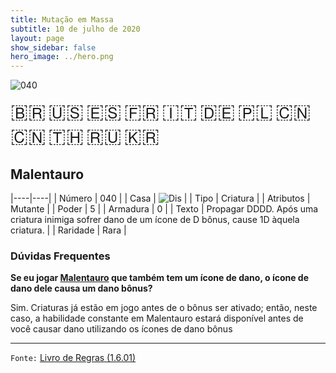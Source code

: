 ```yaml
---
title: Mutação em Massa
subtitle: 10 de julho de 2020
layout: page
show_sidebar: false
hero_image: ../hero.png
---
```


![040](https://mastervault-storage-prod.s3.amazonaws.com/media/card_front/pt/479_040_44W8WFGMFQ3M_pt.png)

<span title="Português" style="font-size: 32px;cursor: pointer;" onclick="javascript:document.querySelector('img[alt=\'040\']').src=document.querySelector('img[alt=\'040\']').src.replace(/card_front\/[^/]+/, 'card_front/pt').replace(/_[^/.0-9]+\.png/, '_pt.png')">🇧🇷</span>
<span title="English" style="font-size: 32px;cursor: pointer;" onclick="javascript:document.querySelector('img[alt=\'040\']').src=document.querySelector('img[alt=\'040\']').src.replace(/card_front\/[^/]+/, 'card_front/en').replace(/_[^/.0-9]+\.png/, '_en.png')">🇺🇸</span>
<span title="Español" style="font-size: 32px;cursor: pointer;" onclick="javascript:document.querySelector('img[alt=\'040\']').src=document.querySelector('img[alt=\'040\']').src.replace(/card_front\/[^/]+/, 'card_front/es').replace(/_[^/.0-9]+\.png/, '_es.png')">🇪🇸</span>
<span title="Français" style="font-size: 32px;cursor: pointer;" onclick="javascript:document.querySelector('img[alt=\'040\']').src=document.querySelector('img[alt=\'040\']').src.replace(/card_front\/[^/]+/, 'card_front/fr').replace(/_[^/.0-9]+\.png/, '_fr.png')">🇫🇷</span>
<span title="Italiano" style="font-size: 32px;cursor: pointer;" onclick="javascript:document.querySelector('img[alt=\'040\']').src=document.querySelector('img[alt=\'040\']').src.replace(/card_front\/[^/]+/, 'card_front/it').replace(/_[^/.0-9]+\.png/, '_it.png')">🇮🇹</span>
<span title="Deutsche" style="font-size: 32px;cursor: pointer;" onclick="javascript:document.querySelector('img[alt=\'040\']').src=document.querySelector('img[alt=\'040\']').src.replace(/card_front\/[^/]+/, 'card_front/de').replace(/_[^/.0-9]+\.png/, '_de.png')">🇩🇪</span>
<span title="Polskie" style="font-size: 32px;cursor: pointer;" onclick="javascript:document.querySelector('img[alt=\'040\']').src=document.querySelector('img[alt=\'040\']').src.replace(/card_front\/[^/]+/, 'card_front/pl').replace(/_[^/.0-9]+\.png/, '_pl.png')">🇵🇱</span>
<span title="简体中文" style="font-size: 32px;cursor: pointer;" onclick="javascript:document.querySelector('img[alt=\'040\']').src=document.querySelector('img[alt=\'040\']').src.replace(/card_front\/[^/]+/, 'card_front/zh-hans').replace(/_[^/.0-9]+\.png/, '_zh-hans.png')">🇨🇳</span>
<span title="繁體中文" style="font-size: 32px;cursor: pointer;" onclick="javascript:document.querySelector('img[alt=\'040\']').src=document.querySelector('img[alt=\'040\']').src.replace(/card_front\/[^/]+/, 'card_front/zh-hant').replace(/_[^/.0-9]+\.png/, '_zh-hant.png')">🇨🇳</span>
<span title="ไทย" style="font-size: 32px;cursor: pointer;" onclick="javascript:document.querySelector('img[alt=\'040\']').src=document.querySelector('img[alt=\'040\']').src.replace(/card_front\/[^/]+/, 'card_front/th').replace(/_[^/.0-9]+\.png/, '_th.png')">🇹🇭</span>
<span title="Pусский" style="font-size: 32px;cursor: pointer;" onclick="javascript:document.querySelector('img[alt=\'040\']').src=document.querySelector('img[alt=\'040\']').src.replace(/card_front\/[^/]+/, 'card_front/ru').replace(/_[^/.0-9]+\.png/, '_ru.png')">🇷🇺</span>
<span title="한국어" style="font-size: 32px;cursor: pointer;" onclick="javascript:document.querySelector('img[alt=\'040\']').src=document.querySelector('img[alt=\'040\']').src.replace(/card_front\/[^/]+/, 'card_front/ko').replace(/_[^/.0-9]+\.png/, '_ko.png')">🇰🇷</span>

## Malentauro

|----|----|
| Número | 040 |
| Casa | ![Dis](https://archonarcana.com/images/thumb/e/e8/Dis.png/22px-Dis.png "Dis") |
| Tipo | Criatura |
| Atributos | Mutante |
| Poder | 5 |
| Armadura | 0 |
| Texto | Propagar DDDD.   Após uma criatura inimiga sofrer dano de um ícone de D bônus, cause 1D àquela criatura. |
| Raridade | Rara |

### Dúvidas Frequentes

**Se eu jogar [Malentauro](/mm/040) que também tem um ícone de
dano, o ícone de dano dele causa um dano bônus?**

Sim. Criaturas já estão em jogo antes de o bônus ser ativado; então,
neste caso, a habilidade constante em Malentauro estará disponível
antes de você causar dano utilizando os ícones de dano bônus

<hr/>

`Fonte:` [Livro de Regras (1.6.01)](https://drive.google.com/open?id=1YNhLKUC0xfriiMwFYpDu1Go3zPJw6gYo)
